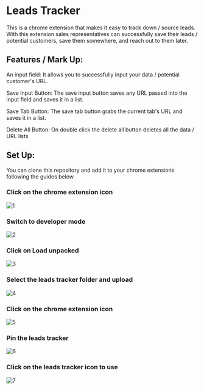 # Leads Tracker

This is a chrome extension that makes it easy to track down / source leads. With this extension sales representatives can successfully save their leads / potential customers,
save them somewhere, and reach out to them later.

## Features / Mark Up:

An  input field: It allows you to successfully input your data / potential customer's URL.

Save Input Button: The save input button saves any URL passed into the input field and saves it in a list.

Save Tab Button: The save tab button grabs the current tab's URL and saves it in a list.

Delete All Button: On double click the delete all button deletes all the data / URL lists

## Set Up:

You can clone this repository and add it to your chrome extensions following the guides below
### Click on the chrome extension icon
![1](https://user-images.githubusercontent.com/103048589/173121361-c0785899-c6ef-45f6-9a1f-a030d660b5e4.png)
### Switch to developer mode
![2](https://user-images.githubusercontent.com/103048589/173121413-1f37a6ff-7547-4ec2-89fc-27b93c89bc10.png)
### Click on Load unpacked
![3](https://user-images.githubusercontent.com/103048589/173121425-7a9d71c4-7d70-4533-8929-556b31d2873a.png)
### Select the leads tracker folder and upload
![4](https://user-images.githubusercontent.com/103048589/173121442-fe556b14-4b1e-4efc-9dcf-0b6043c6384a.png)
### Click on the chrome extension icon
![5](https://user-images.githubusercontent.com/103048589/173121454-08153e2c-be48-44ea-828d-f2af8ade99f6.jpg)
### Pin the leads tracker 
![6](https://user-images.githubusercontent.com/103048589/173121488-d554b9e2-de9a-4a8a-ac50-905b4b22ee19.jpg)
### Click on the leads tracker icon to use
![7](https://user-images.githubusercontent.com/103048589/173121514-33aa94ea-1ccf-4c36-b527-fe8a81b661b3.jpg)




